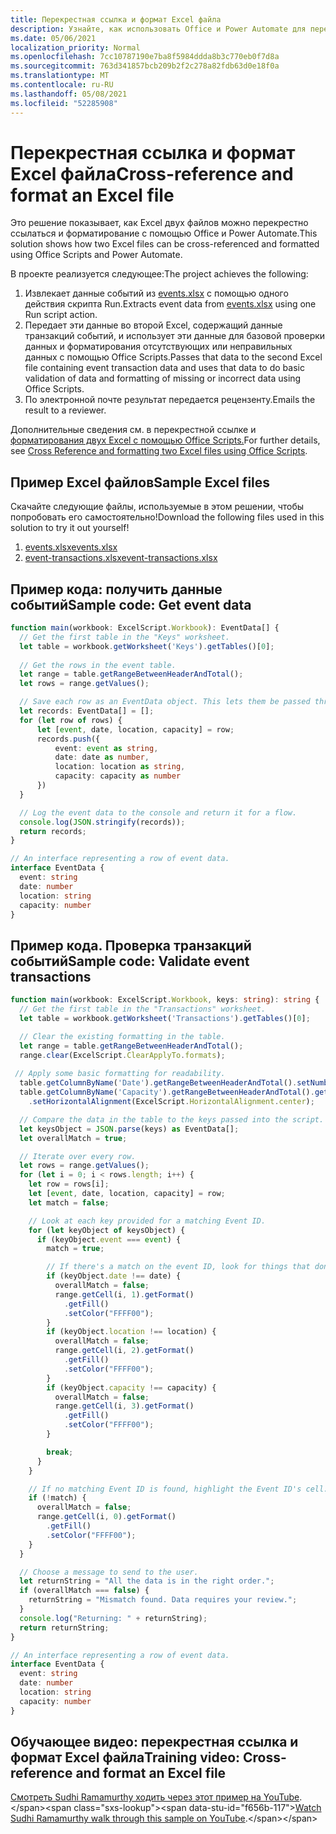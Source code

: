 ```yaml
---
title: Перекрестная ссылка и формат Excel файла
description: Узнайте, как использовать Office и Power Automate для перекрестной ссылки и формата Excel файла.
ms.date: 05/06/2021
localization_priority: Normal
ms.openlocfilehash: 7cc10787190e7ba8f5984ddda8b3c770eb0f7d8a
ms.sourcegitcommit: 763d341857bcb209b2f2c278a82fdb63d0e18f0a
ms.translationtype: MT
ms.contentlocale: ru-RU
ms.lasthandoff: 05/08/2021
ms.locfileid: "52285908"
---
```

# <a name="cross-reference-and-format-an-excel-file"></a><span data-ttu-id="f656b-103">Перекрестная ссылка и формат Excel файла</span><span class="sxs-lookup"><span data-stu-id="f656b-103">Cross-reference and format an Excel file</span></span>

<span data-ttu-id="f656b-104">Это решение показывает, как Excel двух файлов можно перекрестно ссылаться и форматирование с помощью Office и Power Automate.</span><span class="sxs-lookup"><span data-stu-id="f656b-104">This solution shows how two Excel files can be cross-referenced and formatted using Office Scripts and Power Automate.</span></span>

<span data-ttu-id="f656b-105">В проекте реализуется следующее:</span><span class="sxs-lookup"><span data-stu-id="f656b-105">The project achieves the following:</span></span>

1. <span data-ttu-id="f656b-106">Извлекает данные событий из <a href="events.xlsx">events.xlsx</a> с помощью одного действия скрипта Run.</span><span class="sxs-lookup"><span data-stu-id="f656b-106">Extracts event data from <a href="events.xlsx">events.xlsx</a> using one Run script action.</span></span>
1. <span data-ttu-id="f656b-107">Передает эти данные во второй Excel, содержащий данные транзакций событий, и использует эти данные для базовой проверки данных и форматирования отсутствующих или неправильных данных с помощью Office Scripts.</span><span class="sxs-lookup"><span data-stu-id="f656b-107">Passes that data to the second Excel file containing event transaction data and uses that data to do basic validation of data and formatting of missing or incorrect data using Office Scripts.</span></span>
1. <span data-ttu-id="f656b-108">По электронной почте результат передается рецензенту.</span><span class="sxs-lookup"><span data-stu-id="f656b-108">Emails the result to a reviewer.</span></span>

<span data-ttu-id="f656b-109">Дополнительные сведения см. в перекрестной ссылке и [форматирования двух Excel с помощью Office Scripts.](https://powerusers.microsoft.com/t5/Power-Automate-Cookbook/Cross-Reference-and-formatting-two-Excel-files-using-Office/td-p/728535)</span><span class="sxs-lookup"><span data-stu-id="f656b-109">For further details, see [Cross Reference and formatting two Excel files using Office Scripts](https://powerusers.microsoft.com/t5/Power-Automate-Cookbook/Cross-Reference-and-formatting-two-Excel-files-using-Office/td-p/728535).</span></span>

## <a name="sample-excel-files"></a><span data-ttu-id="f656b-110">Пример Excel файлов</span><span class="sxs-lookup"><span data-stu-id="f656b-110">Sample Excel files</span></span>

<span data-ttu-id="f656b-111">Скачайте следующие файлы, используемые в этом решении, чтобы попробовать его самостоятельно!</span><span class="sxs-lookup"><span data-stu-id="f656b-111">Download the following files used in this solution to try it out yourself!</span></span>

1. <span data-ttu-id="f656b-112"><a href="events.xlsx">events.xlsx</a></span><span class="sxs-lookup"><span data-stu-id="f656b-112"><a href="events.xlsx">events.xlsx</a></span></span>
1. <span data-ttu-id="f656b-113"><a href="event-transactions.xlsx">event-transactions.xlsx</a></span><span class="sxs-lookup"><span data-stu-id="f656b-113"><a href="event-transactions.xlsx">event-transactions.xlsx</a></span></span>

## <a name="sample-code-get-event-data"></a><span data-ttu-id="f656b-114">Пример кода: получить данные событий</span><span class="sxs-lookup"><span data-stu-id="f656b-114">Sample code: Get event data</span></span>

```TypeScript
function main(workbook: ExcelScript.Workbook): EventData[] {
  // Get the first table in the "Keys" worksheet.
  let table = workbook.getWorksheet('Keys').getTables()[0];
  
  // Get the rows in the event table.
  let range = table.getRangeBetweenHeaderAndTotal();
  let rows = range.getValues();

  // Save each row as an EventData object. This lets them be passed through Power Automate.
  let records: EventData[] = [];
  for (let row of rows) {
      let [event, date, location, capacity] = row;
      records.push({
          event: event as string,
          date: date as number, 
          location: location as string,
          capacity: capacity as number
      })
  }

  // Log the event data to the console and return it for a flow.
  console.log(JSON.stringify(records));
  return records;
}

// An interface representing a row of event data.
interface EventData {
  event: string
  date: number
  location: string
  capacity: number
}
```

## <a name="sample-code-validate-event-transactions"></a><span data-ttu-id="f656b-115">Пример кода. Проверка транзакций событий</span><span class="sxs-lookup"><span data-stu-id="f656b-115">Sample code: Validate event transactions</span></span>

```TypeScript
function main(workbook: ExcelScript.Workbook, keys: string): string {
  // Get the first table in the "Transactions" worksheet.
  let table = workbook.getWorksheet('Transactions').getTables()[0];

  // Clear the existing formatting in the table.
  let range = table.getRangeBetweenHeaderAndTotal();
  range.clear(ExcelScript.ClearApplyTo.formats);
    
 // Apply some basic formatting for readability.
  table.getColumnByName('Date').getRangeBetweenHeaderAndTotal().setNumberFormatLocal("yyyy-mm-dd;@");
  table.getColumnByName('Capacity').getRangeBetweenHeaderAndTotal().getFormat()
    .setHorizontalAlignment(ExcelScript.HorizontalAlignment.center);

  // Compare the data in the table to the keys passed into the script.
  let keysObject = JSON.parse(keys) as EventData[];
  let overallMatch = true;

  // Iterate over every row.
  let rows = range.getValues();
  for (let i = 0; i < rows.length; i++) {
    let row = rows[i];
    let [event, date, location, capacity] = row;
    let match = false;

    // Look at each key provided for a matching Event ID.
    for (let keyObject of keysObject) {
      if (keyObject.event === event) {
        match = true;

        // If there's a match on the event ID, look for things that don't match and highlight them.
        if (keyObject.date !== date) {
          overallMatch = false;
          range.getCell(i, 1).getFormat()
            .getFill()
            .setColor("FFFF00");
        }
        if (keyObject.location !== location) {
          overallMatch = false;
          range.getCell(i, 2).getFormat()
            .getFill()
            .setColor("FFFF00");
        }
        if (keyObject.capacity !== capacity) {
          overallMatch = false;
          range.getCell(i, 3).getFormat()
            .getFill()
            .setColor("FFFF00");
        }

        break;
      }
    }

    // If no matching Event ID is found, highlight the Event ID's cell.
    if (!match) {
      overallMatch = false;
      range.getCell(i, 0).getFormat()
        .getFill()
        .setColor("FFFF00");      
    }  
  }

  // Choose a message to send to the user.
  let returnString = "All the data is in the right order.";
  if (overallMatch === false) {
    returnString = "Mismatch found. Data requires your review.";
  }
  console.log("Returning: " + returnString);
  return returnString;
}

// An interface representing a row of event data.
interface EventData {
  event: string
  date: number
  location: string
  capacity: number
}
```

## <a name="training-video-cross-reference-and-format-an-excel-file"></a><span data-ttu-id="f656b-116">Обучающее видео: перекрестная ссылка и формат Excel файла</span><span class="sxs-lookup"><span data-stu-id="f656b-116">Training video: Cross-reference and format an Excel file</span></span>

<span data-ttu-id="f656b-117">[Смотреть Sudhi Ramamurthy ходить через этот пример на YouTube](https://youtu.be/dVwqBf483qo").</span><span class="sxs-lookup"><span data-stu-id="f656b-117">[Watch Sudhi Ramamurthy walk through this sample on YouTube](https://youtu.be/dVwqBf483qo").</span></span>
